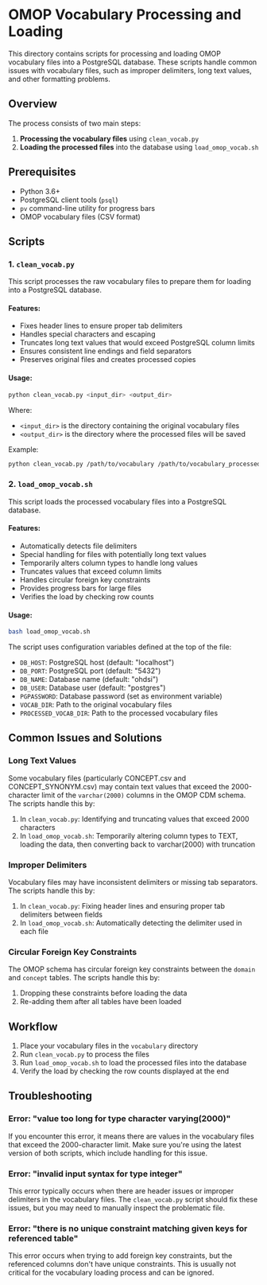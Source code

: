 # OMOP Vocabulary Processing and Loading

This directory contains scripts for processing and loading OMOP vocabulary files into a PostgreSQL database. These scripts handle common issues with vocabulary files, such as improper delimiters, long text values, and other formatting problems.

## Overview

The process consists of two main steps:

1. **Processing the vocabulary files** using `clean_vocab.py`
2. **Loading the processed files** into the database using `load_omop_vocab.sh`

## Prerequisites

- Python 3.6+
- PostgreSQL client tools (`psql`)
- `pv` command-line utility for progress bars
- OMOP vocabulary files (CSV format)

## Scripts

### 1. `clean_vocab.py`

This script processes the raw vocabulary files to prepare them for loading into a PostgreSQL database.

#### Features:

- Fixes header lines to ensure proper tab delimiters
- Handles special characters and escaping
- Truncates long text values that would exceed PostgreSQL column limits
- Ensures consistent line endings and field separators
- Preserves original files and creates processed copies

#### Usage:

```bash
python clean_vocab.py <input_dir> <output_dir>
```

Where:
- `<input_dir>` is the directory containing the original vocabulary files
- `<output_dir>` is the directory where the processed files will be saved

Example:
```bash
python clean_vocab.py /path/to/vocabulary /path/to/vocabulary_processed
```

### 2. `load_omop_vocab.sh`

This script loads the processed vocabulary files into a PostgreSQL database.

#### Features:

- Automatically detects file delimiters
- Special handling for files with potentially long text values
- Temporarily alters column types to handle long values
- Truncates values that exceed column limits
- Handles circular foreign key constraints
- Provides progress bars for large files
- Verifies the load by checking row counts

#### Usage:

```bash
bash load_omop_vocab.sh
```

The script uses configuration variables defined at the top of the file:
- `DB_HOST`: PostgreSQL host (default: "localhost")
- `DB_PORT`: PostgreSQL port (default: "5432")
- `DB_NAME`: Database name (default: "ohdsi")
- `DB_USER`: Database user (default: "postgres")
- `PGPASSWORD`: Database password (set as environment variable)
- `VOCAB_DIR`: Path to the original vocabulary files
- `PROCESSED_VOCAB_DIR`: Path to the processed vocabulary files

## Common Issues and Solutions

### Long Text Values

Some vocabulary files (particularly CONCEPT.csv and CONCEPT_SYNONYM.csv) may contain text values that exceed the 2000-character limit of the `varchar(2000)` columns in the OMOP CDM schema. The scripts handle this by:

1. In `clean_vocab.py`: Identifying and truncating values that exceed 2000 characters
2. In `load_omop_vocab.sh`: Temporarily altering column types to TEXT, loading the data, then converting back to varchar(2000) with truncation

### Improper Delimiters

Vocabulary files may have inconsistent delimiters or missing tab separators. The scripts handle this by:

1. In `clean_vocab.py`: Fixing header lines and ensuring proper tab delimiters between fields
2. In `load_omop_vocab.sh`: Automatically detecting the delimiter used in each file

### Circular Foreign Key Constraints

The OMOP schema has circular foreign key constraints between the `domain` and `concept` tables. The scripts handle this by:

1. Dropping these constraints before loading the data
2. Re-adding them after all tables have been loaded

## Workflow

1. Place your vocabulary files in the `vocabulary` directory
2. Run `clean_vocab.py` to process the files
3. Run `load_omop_vocab.sh` to load the processed files into the database
4. Verify the load by checking the row counts displayed at the end

## Troubleshooting

### Error: "value too long for type character varying(2000)"

If you encounter this error, it means there are values in the vocabulary files that exceed the 2000-character limit. Make sure you're using the latest version of both scripts, which include handling for this issue.

### Error: "invalid input syntax for type integer"

This error typically occurs when there are header issues or improper delimiters in the vocabulary files. The `clean_vocab.py` script should fix these issues, but you may need to manually inspect the problematic file.

### Error: "there is no unique constraint matching given keys for referenced table"

This error occurs when trying to add foreign key constraints, but the referenced columns don't have unique constraints. This is usually not critical for the vocabulary loading process and can be ignored.
